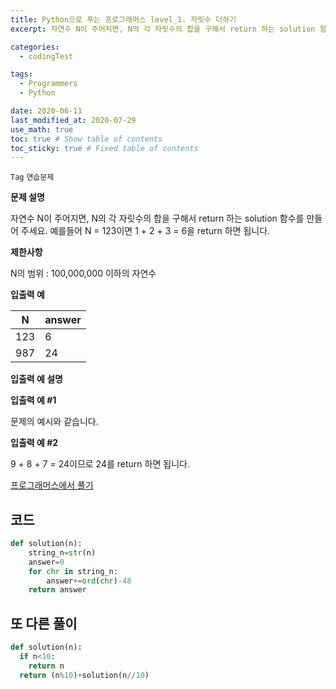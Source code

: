 ```yaml
---
title: Python으로 푸는 프로그래머스 level_1. 자릿수 더하기
excerpt: 자연수 N이 주어지면, N의 각 자릿수의 합을 구해서 return 하는 solution 함수를 만들어 주세요. 예를들어 N = 123이면 1 + 2 + 3 = 6을 return 하면 됩니다.

categories:
  - codingTest

tags:
  - Programmers
  - Python

date: 2020-06-11
last_modified_at: 2020-07-29
use_math: true
toc: true # Show table of contents
toc_sticky: true # Fixed table of contents
---
```


`Tag` `연습문제`<br>

**문제 설명**

자연수 N이 주어지면, N의 각 자릿수의 합을 구해서 return 하는 solution 함수를 만들어 주세요.
예를들어 N = 123이면 1 + 2 + 3 = 6을 return 하면 됩니다.

**제한사항**

N의 범위 : 100,000,000 이하의 자연수

**입출력 예**

N|	answer
--|--
123	|6
987	|24

**입출력 예 설명**

**입출력 예 #1**

문제의 예시와 같습니다.

**입출력 예 #2**

9 + 8 + 7 = 24이므로 24를 return 하면 됩니다.

[프로그래머스에서 풀기](https://programmers.co.kr/learn/courses/30/lessons/12931)

## 코드
```python
def solution(n):
    string_n=str(n)
    answer=0
    for chr in string_n:
        answer+=ord(chr)-48
    return answer
```

## 또 다른 풀이
```python
def solution(n):
  if n<10:
    return n
  return (n%10)+solution(n//10)
```
